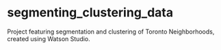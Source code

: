 # segmenting_clustering_data
Project featuring segmentation and clustering of Toronto Neighborhoods, created using Watson Studio.
